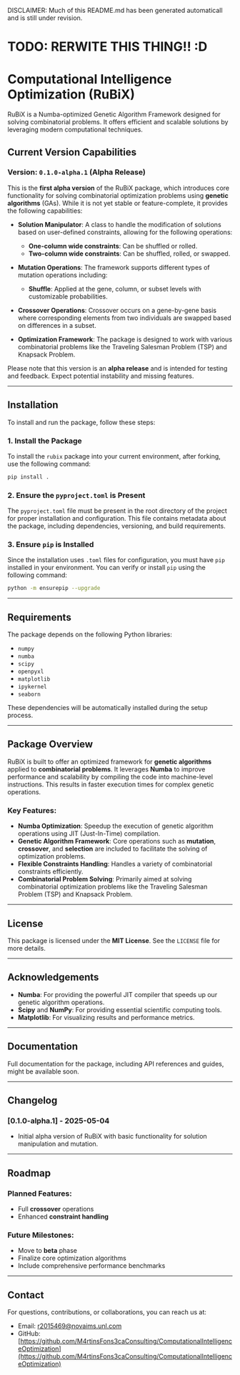 DISCLAIMER: Much of this README.md has been generated automaticall and is still under revision. 
# TODO: RERWITE THIS THING!! :D
# Computational Intelligence Optimization (RuBiX)

RuBiX is a Numba-optimized Genetic Algorithm Framework designed for solving combinatorial problems. It offers efficient and scalable solutions by leveraging modern computational techniques.

## Current Version Capabilities

### Version: `0.1.0-alpha.1` (Alpha Release)

This is the **first alpha version** of the RuBiX package, which introduces core functionality for solving combinatorial optimization problems using **genetic algorithms** (GAs). While it is not yet stable or feature-complete, it provides the following capabilities:

- **Solution Manipulator**: A class to handle the modification of solutions based on user-defined constraints, allowing for the following operations:
  - **One-column wide constraints**: Can be shuffled or rolled.
  - **Two-column wide constraints**: Can be shuffled, rolled, or swapped.
  
- **Mutation Operations**: The framework supports different types of mutation operations including:
  - **Shuffle**: Applied at the gene, column, or subset levels with customizable probabilities.
  
- **Crossover Operations**: Crossover occurs on a gene-by-gene basis where corresponding elements from two individuals are swapped based on differences in a subset.

- **Optimization Framework**: The package is designed to work with various combinatorial problems like the Traveling Salesman Problem (TSP) and Knapsack Problem.

Please note that this version is an **alpha release** and is intended for testing and feedback. Expect potential instability and missing features.

---

## Installation

To install and run the package, follow these steps:

### 1. Install the Package

To install the `rubix` package into your current environment, after forking, use the following command:

```bash
pip install .
```

### 2. Ensure the `pyproject.toml` is Present

The `pyproject.toml` file must be present in the root directory of the project for proper installation and configuration. This file contains metadata about the package, including dependencies, versioning, and build requirements.

### 3. Ensure `pip` is Installed

Since the installation uses `.toml` files for configuration, you must have `pip` installed in your environment. You can verify or install `pip` using the following command:

```bash
python -m ensurepip --upgrade
```

---

## Requirements

The package depends on the following Python libraries:

* `numpy`
* `numba`
* `scipy`
* `openpyxl`
* `matplotlib`
* `ipykernel`
* `seaborn`

These dependencies will be automatically installed during the setup process.

---

## Package Overview

RuBiX is built to offer an optimized framework for **genetic algorithms** applied to **combinatorial problems**. It leverages **Numba** to improve performance and scalability by compiling the code into machine-level instructions. This results in faster execution times for complex genetic operations.

### Key Features:

* **Numba Optimization**: Speedup the execution of genetic algorithm operations using JIT (Just-In-Time) compilation.
* **Genetic Algorithm Framework**: Core operations such as **mutation**, **crossover**, and **selection** are included to facilitate the solving of optimization problems.
* **Flexible Constraints Handling**: Handles a variety of combinatorial constraints efficiently.
* **Combinatorial Problem Solving**: Primarily aimed at solving combinatorial optimization problems like the Traveling Salesman Problem (TSP) and Knapsack Problem.

---

## License

This package is licensed under the **MIT License**. See the `LICENSE` file for more details.

---

## Acknowledgements

* **Numba**: For providing the powerful JIT compiler that speeds up our genetic algorithm operations.
* **Scipy** and **NumPy**: For providing essential scientific computing tools.
* **Matplotlib**: For visualizing results and performance metrics.

---

## Documentation

Full documentation for the package, including API references and guides, might be available soon.

---

## Changelog

### \[0.1.0-alpha.1] - 2025-05-04

* Initial alpha version of RuBiX with basic functionality for solution manipulation and mutation.

---

## Roadmap

### Planned Features:

* Full **crossover** operations
* Enhanced **constraint handling**

### Future Milestones:

* Move to **beta** phase
* Finalize core optimization algorithms
* Include comprehensive performance benchmarks

---

## Contact

For questions, contributions, or collaborations, you can reach us at:

* Email: [r2015469@novaims.unl.com](mailto:r2015469@novaims.unl.com)
* GitHub: [https://github.com/M4rtinsFons3caConsulting/ComputationalIntelligenceOptimization](https://github.com/M4rtinsFons3caConsulting/ComputationalIntelligenceOptimization)
